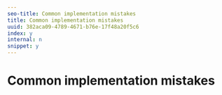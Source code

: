 ```yaml
---
seo-title: Common implementation mistakes
title: Common implementation mistakes
uuid: 382aca09-4789-4671-b76e-17f48a20f5c6
index: y
internal: n
snippet: y
---
```


# Common implementation mistakes

